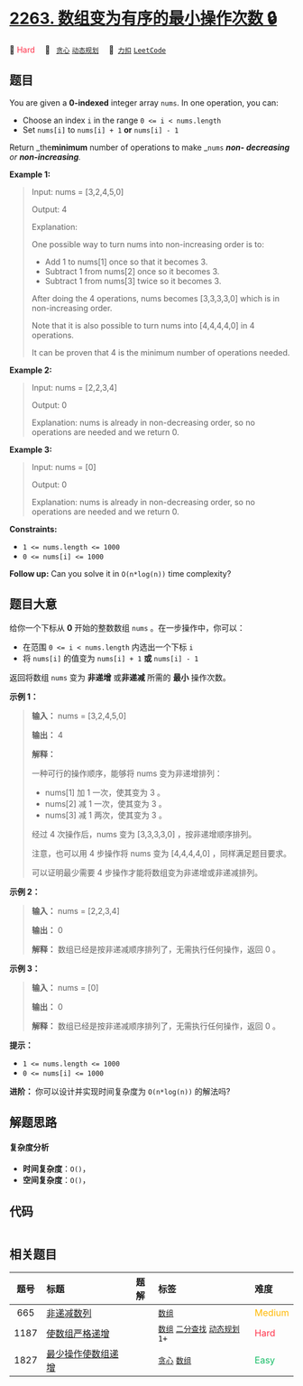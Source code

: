 # [2263. 数组变为有序的最小操作次数 🔒](https://2xiao.github.io/leetcode-js/problem/2263.html)

🔴 <font color=#ff334b>Hard</font>&emsp; 🔖&ensp; [`贪心`](/tag/greedy.md) [`动态规划`](/tag/dynamic-programming.md)&emsp; 🔗&ensp;[`力扣`](https://leetcode.cn/problems/make-array-non-decreasing-or-non-increasing) [`LeetCode`](https://leetcode.com/problems/make-array-non-decreasing-or-non-increasing)

## 题目

You are given a **0-indexed** integer array `nums`. In one operation, you can:

  * Choose an index `i` in the range `0 <= i < nums.length`
  * Set `nums[i]` to `nums[i] + 1` **or** `nums[i] - 1`

Return _the**minimum** number of operations to make _`nums` _**non-
decreasing** or **non-increasing**._



**Example 1:**

> Input: nums = [3,2,4,5,0]
> 
> Output: 4
> 
> Explanation:
> 
> One possible way to turn nums into non-increasing order is to:
> - Add 1 to nums[1] once so that it becomes 3.
> - Subtract 1 from nums[2] once so it becomes 3.
> - Subtract 1 from nums[3] twice so it becomes 3.
> 
> After doing the 4 operations, nums becomes [3,3,3,3,0] which is in non-increasing order.
> 
> Note that it is also possible to turn nums into [4,4,4,4,0] in 4 operations.
> 
> It can be proven that 4 is the minimum number of operations needed.

**Example 2:**

> Input: nums = [2,2,3,4]
> 
> Output: 0
> 
> Explanation: nums is already in non-decreasing order, so no operations are needed and we return 0.

**Example 3:**

> Input: nums = [0]
> 
> Output: 0
> 
> Explanation: nums is already in non-decreasing order, so no operations are needed and we return 0.

**Constraints:**

  * `1 <= nums.length <= 1000`
  * `0 <= nums[i] <= 1000`



**Follow up:** Can you solve it in `O(n*log(n))` time complexity?


## 题目大意

给你一个下标从 **0** 开始的整数数组 `nums` 。在一步操作中，你可以：

  * 在范围 `0 <= i < nums.length` 内选出一个下标 `i`
  * 将 `nums[i]` 的值变为 `nums[i] + 1` **或** `nums[i] - 1`

返回将数组 `nums` 变为 **非递增** 或**非递减** 所需的 **最小** 操作次数。



**示例 1：**

> 
> 
> 
> 
> 
> **输入：** nums = [3,2,4,5,0]
> 
> **输出：** 4
> 
> **解释：**
> 
> 一种可行的操作顺序，能够将 nums 变为非递增排列：
> - nums[1] 加 1 一次，使其变为 3 。
> - nums[2] 减 1 一次，使其变为 3 。
> - nums[3] 减 1 两次，使其变为 3 。
> 
> 经过 4 次操作后，nums 变为 [3,3,3,3,0] ，按非递增顺序排列。
> 
> 注意，也可以用 4 步操作将 nums 变为 [4,4,4,4,0] ，同样满足题目要求。
> 
> 可以证明最少需要 4 步操作才能将数组变为非递增或非递减排列。

**示例 2：**

> 
> 
> 
> 
> 
> **输入：** nums = [2,2,3,4]
> 
> **输出：** 0
> 
> **解释：** 数组已经是按非递减顺序排列了，无需执行任何操作，返回 0 。
> 
> 

**示例 3：**

> 
> 
> 
> 
> 
> **输入：** nums = [0]
> 
> **输出：** 0
> 
> **解释：** 数组已经是按非递减顺序排列了，无需执行任何操作，返回 0 。
> 
> 



**提示：**

  * `1 <= nums.length <= 1000`
  * `0 <= nums[i] <= 1000`



**进阶：** 你可以设计并实现时间复杂度为 `O(n*log(n))` 的解法吗?


## 解题思路

#### 复杂度分析

- **时间复杂度**：`O()`，
- **空间复杂度**：`O()`，

## 代码

```javascript

```

## 相关题目

<!-- prettier-ignore -->
| 题号 | 标题 | 题解 | 标签 | 难度 |
| :------: | :------ | :------: | :------ | :------ |
| 665 | [非递减数列](https://leetcode.com/problems/non-decreasing-array) |  |  [`数组`](/tag/array.md) | <font color=#ffb800>Medium</font> |
| 1187 | [使数组严格递增](https://leetcode.com/problems/make-array-strictly-increasing) |  |  [`数组`](/tag/array.md) [`二分查找`](/tag/binary-search.md) [`动态规划`](/tag/dynamic-programming.md) `1+` | <font color=#ff334b>Hard</font> |
| 1827 | [最少操作使数组递增](https://leetcode.com/problems/minimum-operations-to-make-the-array-increasing) |  |  [`贪心`](/tag/greedy.md) [`数组`](/tag/array.md) | <font color=#15bd66>Easy</font> |